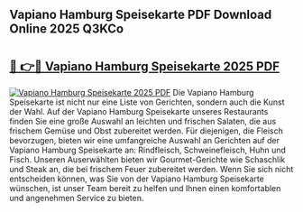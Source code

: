 ## Vapiano Hamburg Speisekarte PDF Download Online 2025 Q3KCo

# <h2><a href="http://gc8cg7p.nevu.top/?p=Vapiano+Hamburg+Speisekarte">🔗 👉🔴 Vapiano Hamburg Speisekarte 2025 PDF</a></h2>

[![Vapiano Hamburg Speisekarte 2025 PDF](https://i.imgur.com/dBaPXMq.png)](http://gc8cg7p.nevu.top/?p=Vapiano+Hamburg+Speisekarte)
Die Vapiano Hamburg Speisekarte ist nicht nur eine Liste von Gerichten, sondern auch die Kunst der Wahl. Auf der Vapiano Hamburg Speisekarte unseres Restaurants finden Sie eine große Auswahl an leichten und frischen Salaten, die aus frischem Gemüse und Obst zubereitet werden. Für diejenigen, die Fleisch bevorzugen, bieten wir eine umfangreiche Auswahl an Gerichten auf der Vapiano Hamburg Speisekarte an: Rindfleisch, Schweinefleisch, Huhn und Fisch. Unseren Auserwählten bieten wir Gourmet-Gerichte wie Schaschlik und Steak an, die bei frischem Feuer zubereitet werden. Wenn Sie sich nicht entscheiden können, was Sie von der Vapiano Hamburg Speisekarte wünschen, ist unser Team bereit zu helfen und Ihnen einen komfortablen und angenehmen Service zu bieten.
